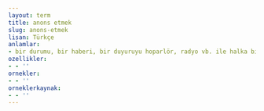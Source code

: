 ```yaml
---
layout: term
title: anons etmek
slug: anons-etmek
lisan: Türkçe
anlamlar:
- bir durumu, bir haberi, bir duyuruyu hoparlör, radyo vb. ile halka bildirmek
ozellikler:
- - ''
ornekler:
- - ''
orneklerkaynak:
- - ''
---
```

